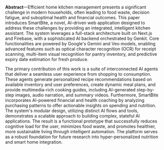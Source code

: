 
**Abstract**—Efficient home kitchen management presents a significant challenge in modern households, often leading to food waste, decision fatigue, and suboptimal health and financial outcomes. This paper introduces SmartBite, a novel, AI-driven web application designed to address these challenges by providing an integrated, intelligent kitchen assistant. The system leverages a full-stack architecture built on Next.js and Firebase, with a sophisticated AI backend orchestrated by Genkit. Core functionalities are powered by Google's Gemini and Veo models, enabling advanced features such as optical character recognition (OCR) for receipt scanning, multi-item visual recognition for pantry inventory, and predictive expiry date estimation for fresh produce.

The primary contribution of this work is a suite of interconnected AI agents that deliver a seamless user experience from shopping to consumption. These agents generate personalized recipe recommendations based on available inventory and user preferences, create dynamic meal plans, and provide multimedia-rich cooking guides, including AI-generated step-by-step images, audio narration, and summary videos. Furthermore, SmartBite incorporates AI-powered financial and health coaching by analyzing purchasing patterns to offer actionable insights on spending and nutrition. The system's modular design, utilizing distinct AI flows and tools, demonstrates a scalable approach to building complex, stateful AI applications. The result is a functional prototype that successfully reduces cognitive load for the user, minimizes food waste, and promotes healthier, more sustainable living through intelligent automation. The platform serves as a robust foundation for future research into hyper-personalized nutrition and smart home integration.

